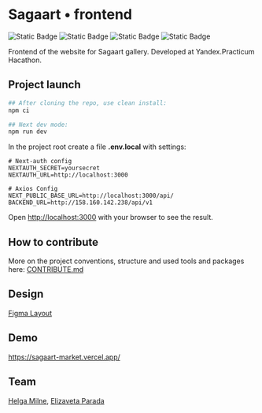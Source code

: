 # Sagaart • frontend

![Static Badge](https://img.shields.io/badge/status-in_progress-yellow) ![Static Badge](https://img.shields.io/badge/Next.js-gray?logo=Next.js) ![Static Badge](https://img.shields.io/badge/TypeScript-gray?logo=TypeScript) ![Static Badge](https://img.shields.io/badge/Mantine-gray?logo=Mantine)

Frontend of the website for Sagaart gallery. Developed at Yandex.Practicum Hacathon.

## Project launch

```bash
## After cloning the repo, use clean install:
npm ci

## Next dev mode:
npm run dev
```

In the project root create a file **.env.local** with settings:

```
# Next-auth config
NEXTAUTH_SECRET=yoursecret
NEXTAUTH_URL=http://localhost:3000

# Axios Config
NEXT_PUBLIC_BASE_URL=http://localhost:3000/api/
BACKEND_URL=http://158.160.142.238/api/v1
```

Open [http://localhost:3000](http://localhost:3000) with your browser to see the result.

## How to contribute

More on the project conventions, structure and used tools and packages here: [CONTRIBUTE.md](/CONTRIBUTE.md)

## Design

[Figma Layout](https://www.figma.com/design/u5iyOL3rRXAvv38LujjHOZ/%C2%AB%D0%9A%D0%BE%D0%BC%D0%B0%D0%BD%D0%B4%D0%B0-2%C2%BB-%D0%A5%D0%B0%D0%BA%D0%B0%D1%82%D0%BE%D0%BD%2B-%D0%A1%D0%B0%D0%B0%D0%B3%D0%B0%D1%80%D1%82?node-id=14-4)

## Demo

https://sagaart-market.vercel.app/

## Team

[Helga Milne](https://github.com/helgamilne), [Elizaveta Parada](https://github.com/Elizaveta-Parada)
